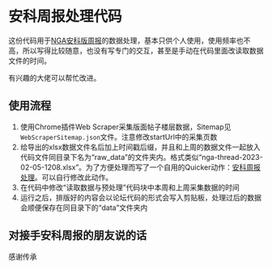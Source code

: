 # 安科周报处理代码

这份代码用于[NGA安科版周报](https://ngabbs.com/read.php?tid=35184536)的数据处理，基本只供个人使用，使用频率也不高，所以写得比较随意，也没有写专门的交互，甚至是手动在代码里面改读取数据文件的时间。

有兴趣的大佬可以帮忙改进。

## 使用流程

1. 使用Chrome插件Web Scraper采集版面帖子楼层数据，Sitemap见`WebScraperSitemap.json`文件。注意修改startUrl中的采集页数
2. 给导出的xlsx数据文件名后加上时间戳后缀，并且和上周的数据文件一起放入代码文件同目录下名为“raw_data”的文件夹内。格式类似“nga-thread-2023-02-05-1208.xlsx”。为了方便处理而写了一个自用的Quicker动作：[安科周报处理](https://getquicker.net/Sharedaction?code=073a1020-0e8c-4667-1b04-08db0722f6ff)。可以自行修改此动作。
3. 在代码中修改“读取数据与预处理”代码块中本周和上周采集数据的时间
4. 运行之后，排版好的内容会以论坛代码的形式会写入剪贴板，处理过后的数据会顺便保存在同目录下的“data”文件夹内

## 对接手安科周报的朋友说的话

感谢传承